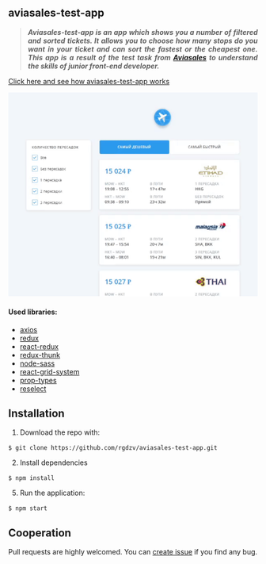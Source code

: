 ## aviasales-test-app

>***<p align="justify">Aviasales-test-app is an app which shows you a number of filtered and sorted tickets. 
It allows you to choose how many stops do you want in your ticket and can sort the fastest or the cheapest one. 
This app is a result of the test task from [Aviasales](https://github.com/KosyanMedia/test-tasks/tree/master/aviasales_frontend) to understand the skills of junior front-end developer.</p>***

[Click here and see how aviasales-test-app works](http://aviasales-test-app-79944.web.app)

![aviasales-gif](https://github.com/rgdzv/aviasales-test-app/raw/master/src/img/example.gif)

#### Used libraries:
- [axios](https://github.com/axios/axios)
- [redux](https://redux.js.org)
- [react-redux](https://react-redux.js.org)
- [redux-thunk](https://github.com/reduxjs/redux-thunk)
- [node-sass](https://github.com/sass/node-sass)
- [react-grid-system](https://github.com/sealninja/react-grid-system)
- [prop-types](https://www.npmjs.com/package/prop-types)
- [reselect](https://github.com/reduxjs/reselect)

## Installation

1. Download the repo with:
```
$ git clone https://github.com/rgdzv/aviasales-test-app.git
```
2. Install dependencies
```
$ npm install
```
5. Run the application:
```
$ npm start
```
## Cooperation

Pull requests are highly welcomed. You can [create issue](https://github.com/rgdzv/aviasales-test-app/issues) if you find any bug.
